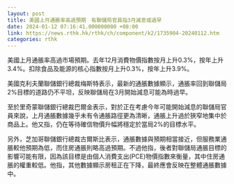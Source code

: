 ```yaml
---
layout: post
title: 美國上月通脹率高過預期　有聯儲局官員指3月減息或過早
date: 2024-01-12 07:16:41.000000000 +08:00
link: https://news.rthk.hk/rthk/ch/component/k2/1735904-20240112.htm
categories: rthk
---
```


美國上月通脹率高過市場預期。去年12月消費物價指數按月上升0.3%，按年上升3.4%。扣除食品及能源的核心指數按月上升0.3%，按年上升3.9%。

美國克利夫蘭聯儲銀行總裁梅斯特表示，最新的通脹數據顯示，通脹率回到聯儲局2%目標的道路仍不平坦，反映聯儲局在3月開始減息可能為時過早。

至於里奇蒙聯儲銀行總裁巴爾金表示，對於正在考慮今年可能開始減息的聯儲局官員來說，上月通脹數據幾乎未有令通脹路徑更為清晰，通脹上升過於狹窄地集中於商品上。他又指，仍在等待確信物價升幅將穩定於當局2%的目標水平。

另外，芝加哥聯儲銀行總裁古爾斯比表示，通脹數據與預期相當接近，但服務業通脹較他預期為低，而住房通脹則略高過預期。不過他指，後者對聯儲局通脹目標的影響可能有限，因為該目標是由個人消費支出(PCE)物價指數來衡量，其中住房通脹的權重較低。他指，其他數據顯示房租正在下降，最終應會反映在整體通脹數據中。
